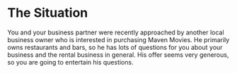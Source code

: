 # The Situation
You and your business partner were recently approached by another local business owner 
who is interested in purchasing Maven Movies. He primarily owns restaurants and bars, so he 
has lots of questions for you about your business and the rental business in general. His offer 
seems very generous, so you are going to entertain his questions. 

